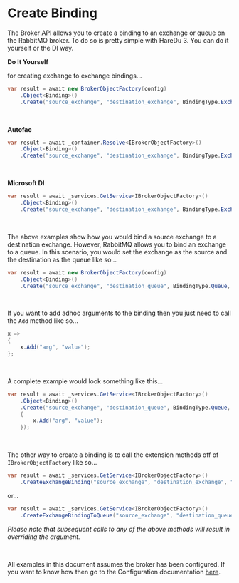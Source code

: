 # Create Binding

The Broker API allows you to create a binding to an exchange or queue on the RabbitMQ broker. To do so is pretty simple with HareDu 3. You can do it yourself or the DI way.

**Do It Yourself**

for creating exchange to exchange bindings...
```c#
var result = await new BrokerObjectFactory(config)
    .Object<Binding>()
    .Create("source_exchange", "destination_exchange", BindingType.Exchange, "vhost", "binding_key");
```

<br>

**Autofac**

```c#
var result = await _container.Resolve<IBrokerObjectFactory>()
    .Object<Binding>()
    .Create("source_exchange", "destination_exchange", BindingType.Exchange, "vhost", "binding_key");
```
<br>

**Microsoft DI**

```c#
var result = await _services.GetService<IBrokerObjectFactory>()
    .Object<Binding>()
    .Create("source_exchange", "destination_exchange", BindingType.Exchange, "vhost", "binding_key");
```
<br>

The above examples show how you would bind a source exchange to a destination exchange. However, RabbitMQ allows you to bind an exchange to a queue. In this scenario, you would set the exchange as the source and the destination as the queue like so...

```c#
var result = await new BrokerObjectFactory(config)
    .Object<Binding>()
    .Create("source_exchange", "destination_queue", BindingType.Queue, "vhost", "binding_key");
```
<br>

If you want to add adhoc arguments to the binding then you just need to call the ```Add``` method like so...

```c#
x =>
{
    x.Add("arg", "value");
};
```
<br>

A complete example would look something like this...

```c#
var result = await _services.GetService<IBrokerObjectFactory>()
    .Object<Binding>()
    .Create("source_exchange", "destination_queue", BindingType.Queue, "vhost", "*.", x =>
    {
        x.Add("arg", "value");
    });
```

<br>

The other way to create a binding is to call the extension methods off of ```IBrokerObjectFactory``` like so...

```c#
var result = await _services.GetService<IBrokerObjectFactory>()
    .CreateExchangeBinding("source_exchange", "destination_exchange", "vhost");
```
or...

```c#
var result = await _services.GetService<IBrokerObjectFactory>()
    .CreateExchangeBindingToQueue("source_exchange", "destination_queue", "vhost");
```


*Please note that subsequent calls to any of the above methods will result in overriding the argument.*

<br>

All examples in this document assumes the broker has been configured. If you want to know how then go to the Configuration documentation [here](https://github.com/ahives/HareDu3/blob/master/docs/configuration.md).

